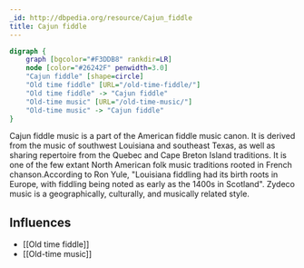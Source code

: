 ```yaml
---
_id: http://dbpedia.org/resource/Cajun_fiddle
title: Cajun fiddle
---
```


```dot
digraph {
	graph [bgcolor="#F3DDB8" rankdir=LR]
	node [color="#26242F" penwidth=3.0]
	"Cajun fiddle" [shape=circle]
	"Old time fiddle" [URL="/old-time-fiddle/"]
	"Old time fiddle" -> "Cajun fiddle"
	"Old-time music" [URL="/old-time-music/"]
	"Old-time music" -> "Cajun fiddle"
}
```

Cajun fiddle music is a part of the American fiddle music canon. It is derived from the music of southwest Louisiana and southeast Texas, as well as sharing repertoire from the Quebec and Cape Breton Island traditions. It is one of the few extant North American folk music traditions rooted in French chanson.According to Ron Yule, "Louisiana fiddling had its birth roots in Europe, with fiddling being noted as early as the 1400s in Scotland". Zydeco music is a geographically, culturally, and musically related style.

## Influences
- [[Old time fiddle]]
- [[Old-time music]]
